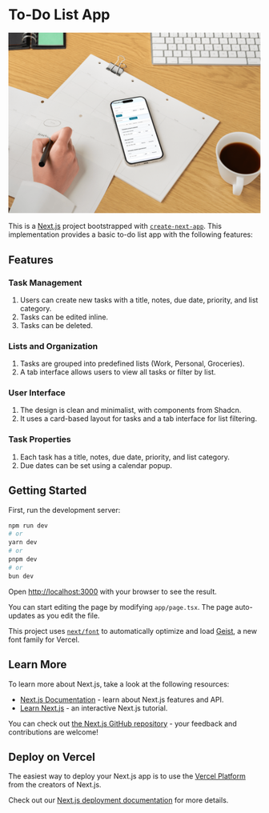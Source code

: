 # To-Do List App

![Project Snapshot](public/img/snapshot.png)

This is a [Next.js](https://nextjs.org) project bootstrapped with [`create-next-app`](https://nextjs.org/docs/app/api-reference/cli/create-next-app). This implementation provides a basic to-do list app with the following features:

## Features

### Task Management

1. Users can create new tasks with a title, notes, due date, priority, and list category.
2. Tasks can be edited inline.
3. Tasks can be deleted.

### Lists and Organization

1. Tasks are grouped into predefined lists (Work, Personal, Groceries).
2. A tab interface allows users to view all tasks or filter by list.

### User Interface

1. The design is clean and minimalist, with components from Shadcn.
2. It uses a card-based layout for tasks and a tab interface for list filtering.

### Task Properties

1. Each task has a title, notes, due date, priority, and list category.
2. Due dates can be set using a calendar popup.


## Getting Started

First, run the development server:

```bash
npm run dev
# or
yarn dev
# or
pnpm dev
# or
bun dev
```

Open [http://localhost:3000](http://localhost:3000) with your browser to see the result.

You can start editing the page by modifying `app/page.tsx`. The page auto-updates as you edit the file.

This project uses [`next/font`](https://nextjs.org/docs/app/building-your-application/optimizing/fonts) to automatically optimize and load [Geist](https://vercel.com/font), a new font family for Vercel.

## Learn More

To learn more about Next.js, take a look at the following resources:

- [Next.js Documentation](https://nextjs.org/docs) - learn about Next.js features and API.
- [Learn Next.js](https://nextjs.org/learn) - an interactive Next.js tutorial.

You can check out [the Next.js GitHub repository](https://github.com/vercel/next.js) - your feedback and contributions are welcome!

## Deploy on Vercel

The easiest way to deploy your Next.js app is to use the [Vercel Platform](https://vercel.com/new?utm_medium=default-template&filter=next.js&utm_source=create-next-app&utm_campaign=create-next-app-readme) from the creators of Next.js.

Check out our [Next.js deployment documentation](https://nextjs.org/docs/app/building-your-application/deploying) for more details.
